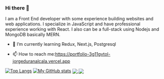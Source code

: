 ### Hi there 👋

I am a Front End developer with some experience building websites and web applications. I specialize in JavaScript and have professional experience working with React. I also can be a full-stack using Nodejs and MongoDB basically MERN.

- 🌱 I’m currently learning Redux, Next.js, Postgresql

- 📫 How to reach me:https://portfolio-3g11gvtol-jorgeduranalcala.vercel.app

[![Top Langs](https://github-readme-stats.vercel.app/api/top-langs/?username=JorgeDuranAlcala&theme=dark)](https://github.com/anuraghazra/github-readme-stats)
[![My GitHub stats](https://github-readme-stats.vercel.app/api?username=JorgeDuranAlcala&theme=dark)](https://github.com/anuraghazra/github-readme-stats)
<a href="https://github.com/JorgeDuranAlcala/FB-clone">
 <img align="center" src="https://github-readme-stats.vercel.app/api/pin/?username=JorgeDuranAlcala&repo=FB-clone&theme=dark" />
</a>
<a href="https://github.com/JorgeDuranAlcala/amazon-clone">
 <img align="center" src="https://github-readme-stats.vercel.app/api/pin/?username=JorgeDuranAlcala&repo=amazon-clone&theme=dark" />
</a>

<!--
**JorgeDuranAlcala/JorgeDuranAlcala** is a ✨ _special_ ✨ repository because its `README.md` (this file) appears on your GitHub profile.

Here are some ideas to get you started:

- 🔭 I’m currently working on ...
- 🌱 I’m currently learning ...
- 👯 I’m looking to collaborate on ...
- 🤔 I’m looking for help with ...
- 💬 Ask me about ...
- 📫 How to reach me: ...
- 😄 Pronouns: ...
- ⚡ Fun fact: ...
-->
